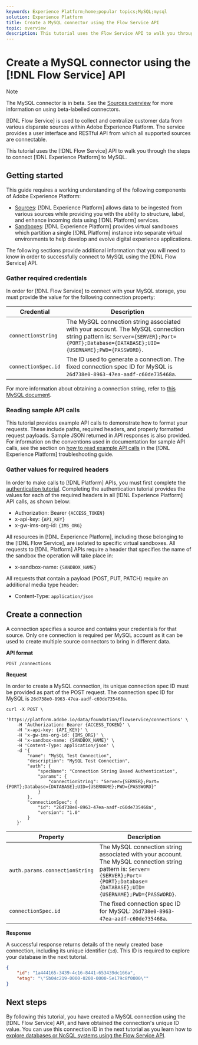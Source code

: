 ```yaml
---
keywords: Experience Platform;home;popular topics;MySQL;mysql
solution: Experience Platform
title: Create a MySQL connector using the Flow Service API
topic: overview
description: This tutorial uses the Flow Service API to walk you through the steps to connect Experience Platform to MySQL.
---
```


# Create a MySQL connector using the [!DNL Flow Service] API

>[!NOTE]
>
>The MySQL connector is in beta. See the [Sources overview](../../../../home.md#terms-and-conditions) for more information on using beta-labelled connectors.

[!DNL Flow Service] is used to collect and centralize customer data from various disparate sources within Adobe Experience Platform. The service provides a user interface and RESTful API from which all supported sources are connectable.

This tutorial uses the [!DNL Flow Service] API to walk you through the steps to connect [!DNL Experience Platform] to MySQL.

## Getting started

This guide requires a working understanding of the following components of Adobe Experience Platform:

*   [Sources](../../../../home.md): [!DNL Experience Platform] allows data to be ingested from various sources while providing you with the ability to structure, label, and enhance incoming data using [!DNL Platform] services.
*   [Sandboxes](../../../../../sandboxes/home.md): [!DNL Experience Platform] provides virtual sandboxes which partition a single [!DNL Platform] instance into separate virtual environments to help develop and evolve digital experience applications.

The following sections provide additional information that you will need to know in order to successfully connect to MySQL using the [!DNL Flow Service] API.

### Gather required credentials

In order for [!DNL Flow Service] to connect with your MySQL storage, you must provide the value for the following connection property:

| Credential | Description |
| ---------- | ----------- |
| `connectionString` | The MySQL connection string associated with your account. The MySQL connection string pattern is: `Server={SERVER};Port={PORT};Database={DATABASE};UID={USERNAME};PWD={PASSWORD}`. |
| `connectionSpec.id` | The ID used to generate a connection. The fixed connection spec ID for MySQL is `26d738e0-8963-47ea-aadf-c60de735468a`. |

For more information about obtaining a connection string, refer to [this MySQL document](https://dev.mysql.com/doc/connector-net/en/connector-net-connections-string.html).

### Reading sample API calls

This tutorial provides example API calls to demonstrate how to format your requests. These include paths, required headers, and properly formatted request payloads. Sample JSON returned in API responses is also provided. For information on the conventions used in documentation for sample API calls, see the section on [how to read example API calls](../../../../../landing/troubleshooting.md#how-do-i-format-an-api-request) in the [!DNL Experience Platform] troubleshooting guide.

### Gather values for required headers

In order to make calls to [!DNL Platform] APIs, you must first complete the [authentication tutorial](../../../../../tutorials/authentication.md). Completing the authentication tutorial provides the values for each of the required headers in all [!DNL Experience Platform] API calls, as shown below:

*   Authorization: Bearer `{ACCESS_TOKEN}`
*   x-api-key: `{API_KEY}`
*   x-gw-ims-org-id: `{IMS_ORG}`

All resources in [!DNL Experience Platform], including those belonging to the [!DNL Flow Service], are isolated to specific virtual sandboxes. All requests to [!DNL Platform] APIs require a header that specifies the name of the sandbox the operation will take place in:

*   x-sandbox-name: `{SANDBOX_NAME}`

All requests that contain a payload (POST, PUT, PATCH) require an additional media type header:

*   Content-Type: `application/json`

## Create a connection

A connection specifies a source and contains your credentials for that source. Only one connection is required per MySQL account as it can be used to create multiple source connectors to bring in different data.

**API format**

```http
POST /connections
```

**Request**

In order to create a MySQL connection, its unique connection spec ID must be provided as part of the POST request. The connection spec ID for MySQL is `26d738e0-8963-47ea-aadf-c60de735468a`.

```shell
curl -X POST \
    'https://platform.adobe.io/data/foundation/flowservice/connections' \
    -H 'Authorization: Bearer {ACCESS_TOKEN}' \
    -H 'x-api-key: {API_KEY}' \
    -H 'x-gw-ims-org-id: {IMS_ORG}' \
    -H 'x-sandbox-name: {SANDBOX_NAME}' \
    -H 'Content-Type: application/json' \
    -d '{
        "name": "MySQL Test Connection",
        "description": "MySQL Test Connection",
        "auth": {
            "specName": "Connection String Based Authentication",
            "params": {
                "connectionString": "Server={SERVER};Port={PORT};Database={DATABASE};UID={USERNAME};PWD={PASSWORD}"
            }
        },
        "connectionSpec": {
            "id": "26d738e0-8963-47ea-aadf-c60de735468a",
            "version": "1.0"
        }
    }'
```

| Property | Description |
| --------- | ----------- |
| `auth.params.connectionString` | The MySQL connection string associated with your account. The MySQL connection string pattern is: `Server={SERVER};Port={PORT};Database={DATABASE};UID={USERNAME};PWD={PASSWORD}`. |
| `connectionSpec.id` | The fixed connection spec ID for MySQL: `26d738e0-8963-47ea-aadf-c60de735468a`. |

**Response**

A successful response returns details of the newly created base connection, including its unique identifier (`id`). This ID is required to explore your database in the next tutorial.

```json
{
    "id": "1a444165-3439-4c16-8441-653439dc166a",
    "etag": "\"5b04c219-0000-0200-0000-5e179c8f0000\""
}
```

## Next steps

By following this tutorial, you have created a MySQL connection using the [!DNL Flow Service] API, and have obtained the connection's unique ID value. You can use this connection ID in the next tutorial as you learn how to [explore databases or NoSQL systems using the Flow Service API](../../explore/database-nosql.md).